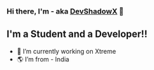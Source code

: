 ### Hi there, I'm </ShadowX> - aka [DevShadowX](https://disbots.xyz/user/830819118265401354) 👋

## I'm a Student and a Developer!!

- 🔭 I’m currently working on Xtreme
- 🌎 I’m from - India
